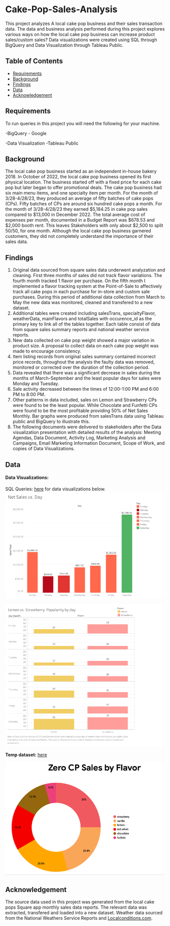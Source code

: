 # Cake-Pop-Sales-Analysis

This project analyzes A local cake pop business and their sales transaction data. The data and business analysis performed during this project explores various ways on how the local cake pop business can increase product sales/custom sales? Data visualizations were created using SQL through BigQuery and Data Visualization through Tableau Public. 

## Table of Contents
+ [Requirements](#requirements)
+ [Background](#background)
+ [Findings](#findings)
+ [Data](#data)
+ [Acknowledgement](#Acknowledgement)


## Requirements
To run queries in this project you will need the following for your machine.

-BigQuery - Google

-Data Visualization -Tableau Public

## Background

The local cake pop business started as an independent in-house bakery 2018. In October of 2022, the local cake pop business opened its first physical location. The business started off with a fixed price for each cake pop but later began to offer promotional deals. The cake pop business had six main menu items, and one specialty item per month. For the month of 3/28-4/28/23, they produced an average of fifty batches of cake pops (CPs). Fifty batches of CPs are around six hundred cake pops a month. For the month of 3/28-4/28/23 they earned $5,184.25 in cake pop sales compared to $13,000 in December 2022. The total average cost of expenses per month, documented in a Budget Report was $678.53 and $2,000 booth rent.  This leaves Stakeholders with only about $2,500 to split 50/50, for one month. Although the local cake pop business garnered customers, they did not completely understand the importance of their sales data. 

## Findings
1. Original data sourced from square sales data underwent analyzation and cleaning. First three months of sales did not track flavor variations. The fourth month tracked 1 flavor per purchase. On the fifth month I implemented a flavor tracking system at the Point-of-Sale to affectively track all cake pops in each purchase for in-store and custom sale purchases. During this period of additional data collection from March to May the new data was monitored, cleaned and transfered to a new dataset.
2. Additional tables were created including salesTrans, specialtyFlavor, weatherData, mainFlavors and totalSales with occurence_id as the primary key to link all of the tables together. Each table consist of data from square sales summary reports and national weather service reports.
3. New data collected on cake pop weight showed a major variation in product size. A proposal to collect data on each cake pop weight was made to encourage consistency. 
4. Item listing records from original sales summary contained incorrect price records, throughout the analysis the faulty data was removed, monitored or corrected over the duration of the collection period.
5. Data revealed that there was a significant decrease in sales during the months of March-September and the least popular days for sales were Monday and Tuesday.
6. Sale activity decreased between the times of 12:00-1:00 PM and 6:00 PM to 8:00 PM.
7. Other patterns in data included, sales on Lemon and Strawberry CPs were found to be the least popular. While Chocolate and Funfetti CPs were found to be the most profitable providing 50% of Net Sales Monthly. Bar graphs were produced from salesTrans data using Tableau public and BigQuery to illustrate this.
8. The following documents were delivered to stakeholders after the Data visualization presentation with detailed results of the analysis: Meeting Agendas,  Data Document, Activity Log, Marketing Analysis and Campaigns, Email Marketing Information Document, Scope of Work, and copies of Data Visualizations.

## Data 

#### Data Visualizations: 

SQL Queries: [here](https://github.com/Aunestly/Cake-Pop-Sales-Analysis/blob/main/CPSAqueries) for data visualizations below.
![data viz](https://github.com/Aunestly/Cake-Pop-Sales-Analysis/blob/main/images/Dashboard1.png)

![data viz](https://github.com/Aunestly/Cake-Pop-Sales-Analysis/blob/main/images/Dashboard2.png)

**Temp dataset:** [here](https://www.kaggle.com/datasets/aunestly/tempmainflavors?select=mainFlavors.csv)

![data viz](https://github.com/Aunestly/Cake-Pop-Sales-Analysis/blob/main/images/zerosales.png)

## Acknowledgement
The source data used in this project was generated from the local cake pops Square app monthly sales data reports. The relevant data was extracted, transfered and loaded into a new dataset. Weather data sourced from the National Weathers Service Reports and [Localconditions.com](https://www.localconditions.com/weather-kenwood-ohio/oh334/past.php).

